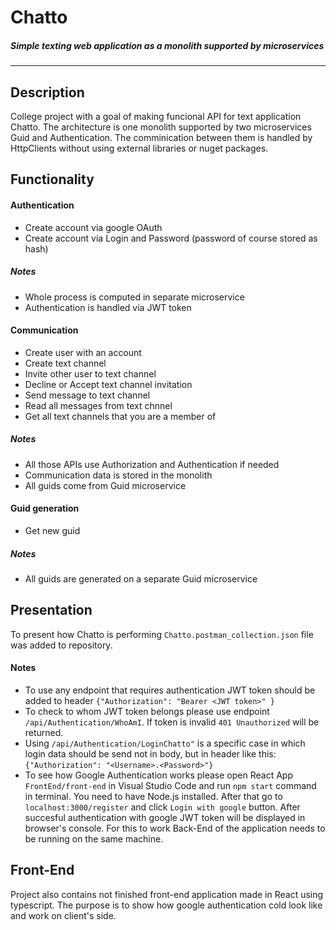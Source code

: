 # **Chatto**
##### _Simple texting web application as a monolith supported by microservices_
------------------------


## Description
College project with a goal of making funcional API for text application Chatto. The architecture is one monolith supported by two microservices Guid and Authentication. The comminication between them is handled by HttpClients without using external libraries or nuget packages.
## Functionality
#### Authentication
* Create account via google OAuth
* Create account via Login and Password (password of course stored as hash)
##### Notes
* Whole process is computed in separate microservice
* Authentication is handled via JWT token
#### Communication
* Create user with an account
* Create text channel
* Invite other user to text channel
* Decline or Accept text channel invitation
* Send message to text channel
* Read all messages from text chnnel
* Get all text channels that you are a member of
##### Notes
* All those APIs use Authorization and Authentication if needed
* Communication data is stored in the monolith
* All guids come from Guid microservice
#### Guid generation
* Get new guid
##### Notes
* All guids are generated on a separate Guid microservice
## Presentation
To present how Chatto is performing `Chatto.postman_collection.json` file was added to repository.
#### Notes
* To use any endpoint that requires authentication JWT token should be added to header
`{"Authorization": "Bearer <JWT token>" }`
* To check to whom JWT token belongs please use endpoint `/api/Authentication/WhoAmI`. 
If token is invalid `401 Unauthorized` will be returned.
* Using `/api/Authentication/LoginChatto"` is a specific case in which login data should be send not in body, but in header like this:
`{"Authorization": "<Username>.<Password>"}`
* To see how Google Authentication works please open React App `FrontEnd/front-end` in Visual Studio Code and run `npm start` command in terminal. You need to have Node.js installed. After that go to `localhost:3000/register` and click `Login with google` button. After succesful authentication with google JWT token will be displayed in browser's console. For this to work Back-End of the application needs to be running on the same machine.

## Front-End
Project also contains not finished front-end application made in React using typescript. The purpose is to show how google authentication cold look like and work on client's side.
